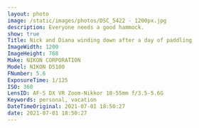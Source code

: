 ```yaml
---
layout: photo
image: /static/images/photos/DSC_5422 - 1200px.jpg
description: Everyone needs a good hammock.
show: true
Title: Nick and Diana winding down after a day of paddling
ImageWidth: 1200
ImageHeight: 768
Make: NIKON CORPORATION
Model: NIKON D5100
FNumber: 5.6
ExposureTime: 1/125
ISO: 360
LensID: AF-S DX VR Zoom-Nikkor 18-55mm f/3.5-5.6G
Keywords: personal, vacation
DateTimeOriginal: 2021-07-01 18:50:27
date: 2021-07-01 18:50:27
---
```

